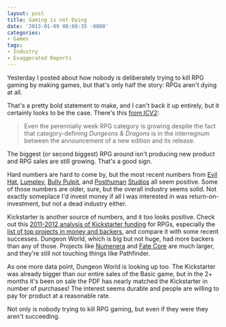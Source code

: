 ```yaml
---
layout: post
title: Gaming is not Dying
date: '2013-01-09 08:00:35 -0800'
categories:
- Games
tags:
- Industry
- Exaggerated Reports
---
```

Yesterday I posted about how nobody is deliberately trying to kill RPG gaming by making games, but that's only half the story: RPGs aren't dying at all.

That's a pretty bold statement to make, and I can't back it up entirely, but it certainly looks to be the case. There's this <a href="http://www.icv2.com/articles/news/24220.html">from ICV2</a>:

> Even the perennially week RPG category is growing despite the fact that category-defining <em>Dungeons & Dragons</em> is in the interregnum between the announcement of a new edition and its release.

The biggest (or second biggest) RPG around isn't producing new product and RPG sales are still growing. That's a good sign.

Hard numbers are hard to come by, but the most recent numbers from <a href="http://www.deadlyfredly.com/tag/sales-numbers/">Evil Hat</a>, <a href="http://www.lumpley.com/comment.php?entry=639">Lumpley</a>, <a href="http://www.bullypulpitgames.com/category/square-deal/">Bully Pulpit</a>, and <a href="http://eclipsephase.com/posthuman-2010-year-end-review">Posthuman</a> <a href="http://www.eclipsephase.com/posthuman-studios-2011-gen-con-review">Studios</a> all seem positive. Some of those numbers are older, sure, but the overall industry seems solid. Not exactly someplace I'd invest money if all I was interested in was return-on-investment, but not a dead industry either.

Kickstarter is another source of numbers, and it too looks positive. Check out this <a href="http://www.geekindustrialcomplex.com/articles/crowdfunding-report-part-1">2011-2012 analysis of Kickstarter funding</a> for RPGs, especially the <a href="http://www.geekindustrialcomplex.com/articles/crowdfunding-report-part-3">list of top projects in money and backers</a>, and compare it with some recent successes. Dungeon World, which is big but not huge, had more backers than any of those. Projects like <a href="http://www.kickstarter.com/projects/1433901524/numenera-a-new-roleplaying-game-from-monte-cook?ref=live">Numenera</a> and <a href="http://www.kickstarter.com/projects/evilhat/fate-core?ref=live">Fate Core</a> are much larger, and they're still not touching things like Pathfinder.

As one more data point, Dungeon World is looking up too. The Kickstarter was already bigger than our entire sales of the Basic game, but in the 2+ months it's been on sale the PDF has nearly matched the Kickstarter in number of purchases! The interest seems durable and people are willing to pay for product at a reasonable rate.

Not only is nobody trying to kill RPG gaming, but even if they were they aren't succeeding.